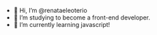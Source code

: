 - 👋 Hi, I’m @renataeleoterio
- 👀 I’m studying to become a front-end developer.
- 🌱 I’m currently learning javascript!

<!---
renataeleoterio/renataeleoterio is a ✨ special ✨ repository because its `README.md` (this file) appears on your GitHub profile.
You can click the Preview link to take a look at your changes.
--->
